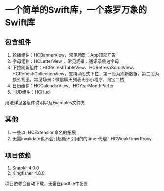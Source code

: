 # 一个简单的Swift库，一个森罗万象的Swift库
## 包含组件
1. 轮播组件：HCBannerView，常见场景：App顶部广告
2. 字母组件：HCLetterView ，常见场景：通讯录侧边字母
3. 下拉刷新组件：HCRefreshTableView、HCRefreshScrollView、HCRefreshCollectionView，支持两段式下拉，第一段为刷新数据，第二段为额外视图。常见场景：微信聊天列表头部小程序，淘宝二楼
4. 日历组件：HCCalendarView、HCYearMonthPicker
5. HUD组件：HCHud
 
用法详见各组件说明以及Examples文件夹

## 其他
1. 一些以+HCExtension命名的拓展
2. 无需invalidate也不会引起循环引用的的timer代理：HCWeakTimerProxy

## 项目依赖
1. Snapkit 4.0.0
2. Kingfisher 4.8.0

项目依赖会自动下载，无需在podfile中配置

